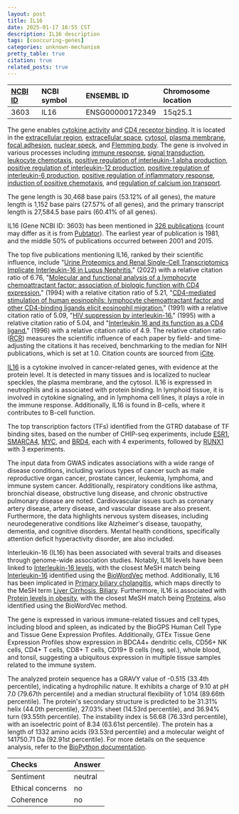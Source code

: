 ```yaml
---
layout: post
title: IL16
date: 2025-01-17 16:55 CST
description: IL16 description
tags: [cooccuring-genes]
categories: unknown-mechanism
pretty_table: true
citation: true
related_posts: true
---
```




| [NCBI ID](https://www.ncbi.nlm.nih.gov/gene/3603) | NCBI symbol | ENSEMBL ID | Chromosome location |
| :-------- | :------- | :-------- | :------- |
| 3603  | IL16 | ENSG00000172349 | 15q25.1 |



The gene enables [cytokine activity](https://amigo.geneontology.org/amigo/term/GO:0005125) and [CD4 receptor binding](https://amigo.geneontology.org/amigo/term/GO:0042609). It is located in the [extracellular region](https://amigo.geneontology.org/amigo/term/GO:0005576), [extracellular space](https://amigo.geneontology.org/amigo/term/GO:0005615), [cytosol](https://amigo.geneontology.org/amigo/term/GO:0005829), [plasma membrane](https://amigo.geneontology.org/amigo/term/GO:0005886), [focal adhesion](https://amigo.geneontology.org/amigo/term/GO:0005925), [nuclear speck](https://amigo.geneontology.org/amigo/term/GO:0016607), and [Flemming body](https://amigo.geneontology.org/amigo/term/GO:0090543). The gene is involved in various processes including [immune response](https://amigo.geneontology.org/amigo/term/GO:0006955), [signal transduction](https://amigo.geneontology.org/amigo/term/GO:0007165), [leukocyte chemotaxis](https://amigo.geneontology.org/amigo/term/GO:0030595), [positive regulation of interleukin-1 alpha production](https://amigo.geneontology.org/amigo/term/GO:0032730), [positive regulation of interleukin-12 production](https://amigo.geneontology.org/amigo/term/GO:0032735), [positive regulation of interleukin-6 production](https://amigo.geneontology.org/amigo/term/GO:0032755), [positive regulation of inflammatory response](https://amigo.geneontology.org/amigo/term/GO:0050729), [induction of positive chemotaxis](https://amigo.geneontology.org/amigo/term/GO:0050930), and [regulation of calcium ion transport](https://amigo.geneontology.org/amigo/term/GO:0051924).


The gene length is 30,468 base pairs (53.12% of all genes), the mature length is 1,152 base pairs (27.57% of all genes), and the primary transcript length is 27,584.5 base pairs (60.41% of all genes).


IL16 (Gene NCBI ID: 3603) has been mentioned in [326 publications](https://pubmed.ncbi.nlm.nih.gov/?term=%22IL16%22) (count may differ as it is from [Pubtator](https://academic.oup.com/nar/article/47/W1/W587/5494727)). The earliest year of publication is 1981, and the middle 50% of publications occurred between 2001 and 2015.


The top five publications mentioning IL16, ranked by their scientific influence, include "[Urine Proteomics and Renal Single-Cell Transcriptomics Implicate Interleukin-16 in Lupus Nephritis.](https://pubmed.ncbi.nlm.nih.gov/34783463)" (2022) with a relative citation ratio of 6.76, "[Molecular and functional analysis of a lymphocyte chemoattractant factor: association of biologic function with CD4 expression.](https://pubmed.ncbi.nlm.nih.gov/7910967)" (1994) with a relative citation ratio of 5.21, "[CD4-mediated stimulation of human eosinophils: lymphocyte chemoattractant factor and other CD4-binding ligands elicit eosinophil migration.](https://pubmed.ncbi.nlm.nih.gov/1851800)" (1991) with a relative citation ratio of 5.09, "[HIV suppression by interleukin-16.](https://pubmed.ncbi.nlm.nih.gov/8524386)" (1995) with a relative citation ratio of 5.04, and "[Interleukin 16 and its function as a CD4 ligand.](https://pubmed.ncbi.nlm.nih.gov/8908813)" (1996) with a relative citation ratio of 4.9. The relative citation ratio ([RCR](https://journals.plos.org/plosbiology/article?id=10.1371/journal.pbio.1002541)) measures the scientific influence of each paper by field- and time-adjusting the citations it has received, benchmarking to the median for NIH publications, which is set at 1.0. Citation counts are sourced from [iCite](https://icite.od.nih.gov).


[IL16](https://www.proteinatlas.org/ENSG00000172349-IL16) is a cytokine involved in cancer-related genes, with evidence at the protein level. It is detected in many tissues and is localized to nuclear speckles, the plasma membrane, and the cytosol. IL16 is expressed in neutrophils and is associated with protein binding. In lymphoid tissue, it is involved in cytokine signaling, and in lymphoma cell lines, it plays a role in the immune response. Additionally, IL16 is found in B-cells, where it contributes to B-cell function.


The top transcription factors (TFs) identified from the GTRD database of TF binding sites, based on the number of CHIP-seq experiments, include [ESR1](https://www.ncbi.nlm.nih.gov/gene/2099), [SMARCA4](https://www.ncbi.nlm.nih.gov/gene/6597), [MYC](https://www.ncbi.nlm.nih.gov/gene/4609), and [BRD4](https://www.ncbi.nlm.nih.gov/gene/23476), each with 4 experiments, followed by [RUNX1](https://www.ncbi.nlm.nih.gov/gene/861) with 3 experiments.



The input data from GWAS indicates associations with a wide range of disease conditions, including various types of cancer such as male reproductive organ cancer, prostate cancer, leukemia, lymphoma, and immune system cancer. Additionally, respiratory conditions like asthma, bronchial disease, obstructive lung disease, and chronic obstructive pulmonary disease are noted. Cardiovascular issues such as coronary artery disease, artery disease, and vascular disease are also present. Furthermore, the data highlights nervous system diseases, including neurodegenerative conditions like Alzheimer's disease, tauopathy, dementia, and cognitive disorders. Mental health conditions, specifically attention deficit hyperactivity disorder, are also included.


Interleukin-16 (IL16) has been associated with several traits and diseases through genome-wide association studies. Notably, IL16 levels have been linked to [Interleukin-16 levels](https://pubmed.ncbi.nlm.nih.gov/28240269), with the closest MeSH match being [Interleukin-16](https://meshb.nlm.nih.gov/record/ui?ui=D019410) identified using the [BioWordVec](https://www.nature.com/articles/s41597-019-0055-0) method. Additionally, IL16 has been implicated in [Primary biliary cholangitis](https://pubmed.ncbi.nlm.nih.gov/28425483), which maps directly to the MeSH term [Liver Cirrhosis, Biliary](https://meshb.nlm.nih.gov/record/ui?ui=D008105). Furthermore, IL16 is associated with [Protein levels in obesity](https://pubmed.ncbi.nlm.nih.gov/29234017), with the closest MeSH match being [Proteins](https://meshb.nlm.nih.gov/record/ui?ui=D011506), also identified using the BioWordVec method.


The gene is expressed in various immune-related tissues and cell types, including blood and spleen, as indicated by the BioGPS Human Cell Type and Tissue Gene Expression Profiles. Additionally, GTEx Tissue Gene Expression Profiles show expression in BDCA4+ dendritic cells, CD56+ NK cells, CD4+ T cells, CD8+ T cells, CD19+ B cells (neg. sel.), whole blood, and tonsil, suggesting a ubiquitous expression in multiple tissue samples related to the immune system.




The analyzed protein sequence has a GRAVY value of -0.515 (33.4th percentile), indicating a hydrophilic nature. It exhibits a charge of 9.10 at pH 7.0 (79.67th percentile) and a median structural flexibility of 1.014 (89.66th percentile). The protein's secondary structure is predicted to be 31.31% helix (44.0th percentile), 27.03% sheet (14.53rd percentile), and 36.94% turn (93.55th percentile). The instability index is 56.68 (76.33rd percentile), with an isoelectric point of 8.34 (63.61st percentile). The protein has a length of 1332 amino acids (93.53rd percentile) and a molecular weight of 141750.71 Da (92.91st percentile). For more details on the sequence analysis, refer to the [BioPython documentation](https://biopython.org/docs/1.75/api/Bio.SeqUtils.ProtParam.html).





| Checks    | Answer |
| :-------- | :------- |
| Sentiment  | neutral   |
| Ethical concerns | no     |
| Coherence    | no    |